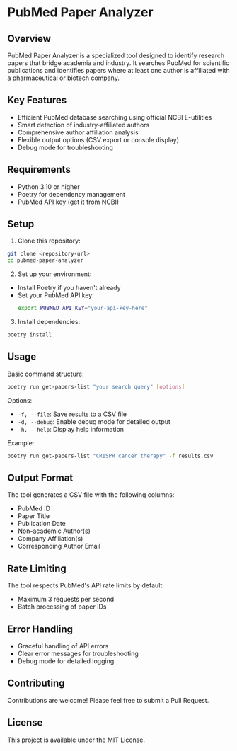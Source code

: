 # PubMed Paper Analyzer

## Overview
PubMed Paper Analyzer is a specialized tool designed to identify research papers that bridge academia and industry. It searches PubMed for scientific publications and identifies papers where at least one author is affiliated with a pharmaceutical or biotech company.

## Key Features
- Efficient PubMed database searching using official NCBI E-utilities
- Smart detection of industry-affiliated authors
- Comprehensive author affiliation analysis
- Flexible output options (CSV export or console display)
- Debug mode for troubleshooting

## Requirements
- Python 3.10 or higher
- Poetry for dependency management
- PubMed API key (get it from NCBI)

## Setup
1. Clone this repository:
```bash
git clone <repository-url>
cd pubmed-paper-analyzer
```

2. Set up your environment:
- Install Poetry if you haven't already
- Set your PubMed API key:
  ```bash
  export PUBMED_API_KEY="your-api-key-here"
  ```

3. Install dependencies:
```bash
poetry install
```

## Usage
Basic command structure:
```bash
poetry run get-papers-list "your search query" [options]
```

Options:
- `-f, --file`: Save results to a CSV file
- `-d, --debug`: Enable debug mode for detailed output
- `-h, --help`: Display help information

Example:
```bash
poetry run get-papers-list "CRISPR cancer therapy" -f results.csv
```

## Output Format
The tool generates a CSV file with the following columns:
- PubMed ID
- Paper Title
- Publication Date
- Non-academic Author(s)
- Company Affiliation(s)
- Corresponding Author Email

## Rate Limiting
The tool respects PubMed's API rate limits by default:
- Maximum 3 requests per second
- Batch processing of paper IDs

## Error Handling
- Graceful handling of API errors
- Clear error messages for troubleshooting
- Debug mode for detailed logging

## Contributing
Contributions are welcome! Please feel free to submit a Pull Request.

## License
This project is available under the MIT License.
